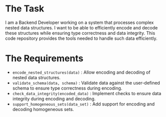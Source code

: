 # The Task

I am a Backend Developer working on a system that processes complex nested data structures. I want to be able to efficiently encode and decode these structures while ensuring type correctness and data integrity. This code repository provides the tools needed to handle such data efficiently.

# The Requirements

* `encode_nested_structures(data)` : Allow encoding and decoding of nested data structures.
* `validate_schema(data, schema)` : Validate data against the user-defined schema to ensure type correctness during encoding.
* `check_data_integrity(encoded_data)` : Implement checks to ensure data integrity during encoding and decoding.
* `support_homogeneous_sets(data_set)` : Add support for encoding and decoding homogeneous sets.
